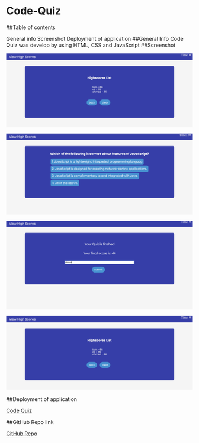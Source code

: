 # Code-Quiz

##Table of contents

General info
Screenshot
Deployment of application 
##General Info
Code Quiz was develop by using HTML, CSS and JavaScript
##Screenshot

![ Start Quiz Screen](img/highScorList.png)

![ Start Quiz Screen](img/qSection.png)

![ Start Quiz Screen](img/userInputSection.png)

![ Start Quiz Screen](img/highScorList.png)




##Deployment of application

[Code Quiz](https://hakeem235.github.io/Code-Quiz/)

##GitHub Repo link

[GitHub Repo](https://github.com/hakeem235/Code-Quiz)
